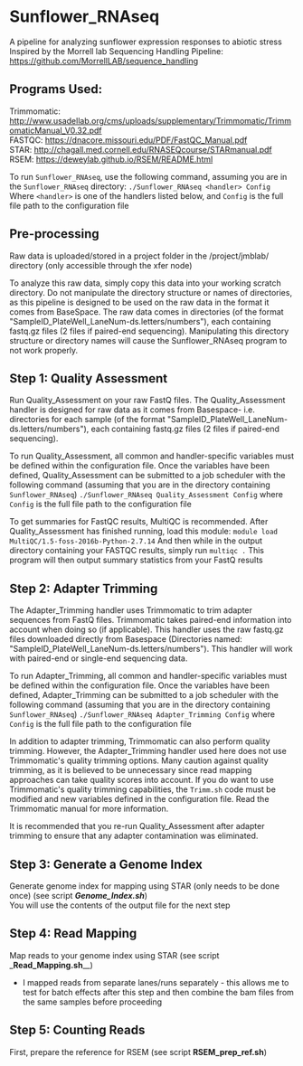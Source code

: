 # Sunflower_RNAseq
A pipeline for analyzing sunflower expression responses to abiotic stress
Inspired by the Morrell lab Sequencing Handling Pipeline: https://github.com/MorrellLAB/sequence_handling

## Programs Used:  
Trimmomatic: http://www.usadellab.org/cms/uploads/supplementary/Trimmomatic/TrimmomaticManual_V0.32.pdf  
FASTQC: https://dnacore.missouri.edu/PDF/FastQC_Manual.pdf  
STAR: http://chagall.med.cornell.edu/RNASEQcourse/STARmanual.pdf  
RSEM: https://deweylab.github.io/RSEM/README.html

To run `Sunflower_RNAseq`, use the following command, assuming you are in the `Sunflower_RNAseq` directory:
`./Sunflower_RNAseq <handler> Config`
Where `<handler>` is one of the handlers listed below, and `Config` is the full file path to the configuration file

## Pre-processing
Raw data is uploaded/stored in a project folder in the /project/jmblab/ directory
(only accessible through the xfer node)

To analyze this raw data, simply copy this data into your working scratch directory. Do not manipulate the directory structure or names of directories, as this pipeline is designed to be used on the raw data in the format it comes from BaseSpace. 
The raw data comes in directories (of the format "SampleID_PlateWell_LaneNum-ds.letters/numbers"), each containing fastq.gz files (2 files if paired-end sequencing). Manipulating this directory structure or directory names will cause the Sunflower_RNAseq program to not work properly.


## Step 1: Quality Assessment
Run Quality_Assessment on your raw FastQ files. The Quality_Assessment handler is designed for raw data as it comes from Basespace- i.e. directories for each sample (of the format "SampleID_PlateWell_LaneNum-ds.letters/numbers"), each containing fastq.gz files (2 files if paired-end sequencing).

To run Quality_Assessment, all common and handler-specific variables must be defined within the configuration file. Once the variables have been defined, Quality_Assessment can be submitted to a job scheduler with the following command (assuming that you are in the directory containing `Sunflower_RNAseq`)
`./Sunflower_RNAseq Quality_Assessment Config`
where `Config` is the full file path to the configuration file

To get summaries for FastQC results, MultiQC is recommended. After Quality_Assessment has finished running, load this module:
`module load MultiQC/1.5-foss-2016b-Python-2.7.14`
And then while in the output directory containing your FASTQC results, simply run
`multiqc .`
This program will then output summary statistics from your FastQ results

## Step 2: Adapter Trimming
The Adapter_Trimming handler uses Trimmomatic to trim adapter sequences from FastQ files. Trimmomatic takes paired-end information into account when doing so (if applicable). This handler uses the raw fastq.gz files downloaded directly from Basespace (Directories named: "SampleID_PlateWell_LaneNum-ds.letters/numbers"). This handler will work with paired-end or single-end sequencing data.

To run Adapter_Trimming, all common and handler-specific variables must be defined within the configuration file. Once the variables have been defined, Adapter_Trimming can be submitted to a job scheduler with the following command (assuming that you are in the directory containing `Sunflower_RNAseq`)
`./Sunflower_RNAseq Adapter_Trimming Config`
where `Config` is the full file path to the configuration file

In addition to adapter trimming, Trimmomatic can also perform quality trimming. However, the Adapter_Trimming handler used here does not use Trimmomatic's quality trimming options. Many caution against quality trimming, as it is believed to be unnecessary since read mapping approaches can take quality scores into account. If you do want to use Trimmomatic's quality trimming capabilities, the `Trimm.sh` code must be modified and new variables defined in the configuration file. Read the Trimmomatic manual for more information.

It is recommended that you re-run Quality_Assessment after adapter trimming to ensure that any adapter contamination was eliminated.

## Step 3: Generate a Genome Index

Generate genome index for mapping using STAR (only needs to be done once) (see script _**Genome_Index.sh**_)  
You will use the contents of the output file for the next step


## Step 4: Read Mapping
Map reads to your genome index using STAR (see script _**Read_Mapping.sh**__)
  - I mapped reads from separate lanes/runs separately - this allows me to test for batch effects after this step and then combine the bam files from the same samples before proceeding

## Step 5: Counting Reads
First, prepare the reference for RSEM (see script __**RSEM_prep_ref.sh**__)